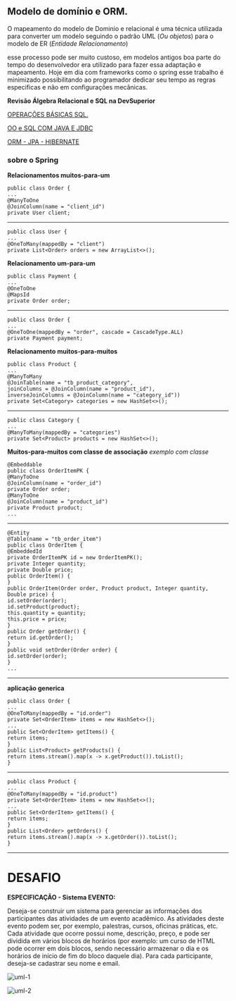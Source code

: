   

## Modelo de domínio e ORM.

  

O mapeamento do modelo de Dominio e relacional é uma técnica utilizada para converter um modelo seguindo o padrão UML (*Ou objetos*) para o modelo de ER (*Entidade Relacionamento*) 

esse processo pode ser muito custoso, em modelos antigos boa parte do tempo do desenvolvedor era utilizado para fazer essa adaptação e mapeamento. Hoje em dia com frameworks como o spring esse trabalho é minimizado possibilitando ao programador dedicar seu tempo as regras especificas e não em configurações mecânicas. 

**Revisão Álgebra Relacional e SQL na DevSuperior**

[OPERAÇÕES BÁSICAS SQL.](https://www.youtube.com/watch?v=GHpE5xOxXXI)

[OO e SQL COM JAVA E JDBC](https://www.youtube.com/watch?v=xC_yKw3MYX4)


[ORM - JPA - HIBERNATE](https://www.youtube.com/watch?v=CAP1IPgeJkw)


### sobre o Spring

**Relacionamentos muitos-para-um**

	public class Order {
	...
	@ManyToOne
	@JoinColumn(name = "client_id")
	private User client;

---

	public class User {
	...
	@OneToMany(mappedBy = "client")
	private List<Order> orders = new ArrayList<>();



**Relacionamento um-para-um**

	public class Payment {
	...
	@OneToOne
	@MapsId
	private Order order;
	
---

	public class Order {
	...
	@OneToOne(mappedBy = "order", cascade = CascadeType.ALL)
	private Payment payment;

**Relacionamento muitos-para-muitos**

	public class Product {
	...
	@ManyToMany
	@JoinTable(name = "tb_product_category",
	joinColumns = @JoinColumn(name = "product_id"),
	inverseJoinColumns = @JoinColumn(name = "category_id"))
	private Set<Category> categories = new HashSet<>();

---
	public class Category {
	...
	@ManyToMany(mappedBy = "categories")
	private Set<Product> products = new HashSet<>();

**Muitos-para-muitos com classe de associação**
*exemplo com classe*
	
	@Embeddable
	public class OrderItemPK {
	@ManyToOne
	@JoinColumn(name = "order_id")
	private Order order;
	@ManyToOne
	@JoinColumn(name = "product_id")
	private Product product;
	...
---
	@Entity
	@Table(name = "tb_order_item")
	public class OrderItem {
	@EmbeddedId
	private OrderItemPK id = new OrderItemPK();
	private Integer quantity;
	private Double price;
	public OrderItem() {
	}
	public OrderItem(Order order, Product product, Integer quantity, Double price) {
	id.setOrder(order);
	id.setProduct(product);
	this.quantity = quantity;
	this.price = price;
	}
	public Order getOrder() {
	return id.getOrder();
	}
	public void setOrder(Order order) {
	id.setOrder(order);
	}
	...

---
**aplicação generica**

	public class Order {
	...
	@OneToMany(mappedBy = "id.order")
	private Set<OrderItem> items = new HashSet<>();
	...
	public Set<OrderItem> getItems() {
	return items;
	}
	public List<Product> getProducts() {
	return items.stream().map(x -> x.getProduct()).toList();
	}
---
	public class Product {
	...
	@OneToMany(mappedBy = "id.product")
	private Set<OrderItem> items = new HashSet<>();
	...
	public Set<OrderItem> getItems() {
	return items;
	}
	public List<Order> getOrders() {
	return items.stream().map(x -> x.getOrder()).toList();
	}
--- 

# DESAFIO 

**ESPECIFICAÇÃO - Sistema EVENTO:**

Deseja-se construir um sistema para gerenciar as informações dos participantes das atividades de um
evento acadêmico. As atividades deste evento podem ser, por exemplo, palestras, cursos, oficinas
práticas, etc. Cada atividade que ocorre possui nome, descrição, preço, e pode ser dividida em vários
blocos de horários (por exemplo: um curso de HTML pode ocorrer em dois blocos, sendo necessário
armazenar o dia e os horários de início de fim do bloco daquele dia). Para cada participante, deseja-se
cadastrar seu nome e email.

![uml-1](/docs-estudos/UML-1.png)

![uml-2](/docs-estudos/UML-2.png)